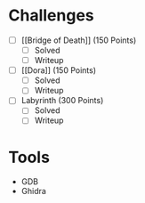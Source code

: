 # Challenges
* [ ] [[Bridge of Death]] (150 Points)
	* [ ] Solved
	* [ ] Writeup
* [ ] [[Dora]] (150 Points)
	* [ ] Solved
	* [ ] Writeup
* [ ] Labyrinth (300 Points)
	* [ ] Solved
	* [ ] Writeup
# Tools
* GDB
* Ghidra